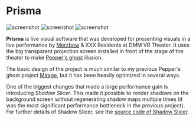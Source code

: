 Prisma
======

![screenshot](http://i.imgur.com/MIOJhYpm.png)
![screenshot](http://i.imgur.com/YdLMpDym.png)
![screenshot](http://i.imgur.com/G0WeuzIm.png)

**Prisma** is live visual software that was developed for presenting visuals
in a live performance by [Merzbow] & XXX Residents at DMM VR Theater. It uses
the big transparent projection screen installed in front of the stage of the
theater to make [Pepper's ghost] illusion.

The basic design of the project is much similar to my previous Pepper's ghost
project [Mirage], but it has been heavily optimized in several ways.

One of the biggest changes that made a large performance gain is introducing
*Shadow Slicer*. This made it possible to render shadows on the background
screen without regenerating shadow maps multiple times (it was the most
significant performance bottleneck in the previous project). For further
details of Shadow Slicer, see the [source code of Shadow Slicer].

[Merzbow]: https://en.wikipedia.org/wiki/Merzbow
[Pepper's ghost]: https://en.wikipedia.org/wiki/Pepper%27s_ghost
[Mirage]: https://github.com/keijiro/Mirage
[source code of Shadow Slicer]: Assets/Prisma/Scripts/ShadowSlicer.cs
